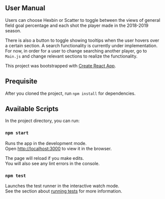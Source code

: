 ## User Manual

Users can choose Hexbin or Scatter to toggle between the views of general field goal percentage and each shot the player made in the 2018-2019 season. 

There is also a button to toggle showing tooltips when the user hovers over a certain section. A search functionality is currently under implementation. For now, in order for a user to change searching another player, go to `Main.js` and change relevant sections to realize the functionality.

This project was bootstrapped with [Create React App](https://github.com/facebook/create-react-app).

## Prequisite

After you cloned the project, run `npm install` for dependencies.

## Available Scripts

In the project directory, you can run:

### `npm start`

Runs the app in the development mode.<br>
Open [http://localhost:3000](http://localhost:3000) to view it in the browser.

The page will reload if you make edits.<br>
You will also see any lint errors in the console.

### `npm test`

Launches the test runner in the interactive watch mode.<br>
See the section about [running tests](https://facebook.github.io/create-react-app/docs/running-tests) for more information.
